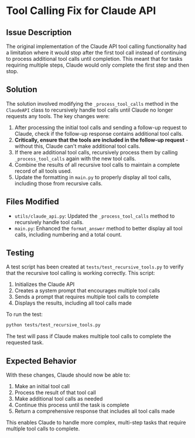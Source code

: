 # Tool Calling Fix for Claude API

## Issue Description

The original implementation of the Claude API tool calling functionality had a limitation where it would stop after the first tool call instead of continuing to process additional tool calls until completion. This meant that for tasks requiring multiple steps, Claude would only complete the first step and then stop.

## Solution

The solution involved modifying the `_process_tool_calls` method in the `ClaudeAPI` class to recursively handle tool calls until Claude no longer requests any tools. The key changes were:

1. After processing the initial tool calls and sending a follow-up request to Claude, check if the follow-up response contains additional tool calls.
2. **Critically, ensure that the tools are included in the follow-up request** - without this, Claude can't make additional tool calls.
3. If there are additional tool calls, recursively process them by calling `_process_tool_calls` again with the new tool calls.
4. Combine the results of all recursive tool calls to maintain a complete record of all tools used.
5. Update the formatting in `main.py` to properly display all tool calls, including those from recursive calls.

## Files Modified

- `utils/claude_api.py`: Updated the `_process_tool_calls` method to recursively handle tool calls.
- `main.py`: Enhanced the `format_answer` method to better display all tool calls, including numbering and a total count.

## Testing

A test script has been created at `tests/test_recursive_tools.py` to verify that the recursive tool calling is working correctly. This script:

1. Initializes the Claude API
2. Creates a system prompt that encourages multiple tool calls
3. Sends a prompt that requires multiple tool calls to complete
4. Displays the results, including all tool calls made

To run the test:

```bash
python tests/test_recursive_tools.py
```

The test will pass if Claude makes multiple tool calls to complete the requested task.

## Expected Behavior

With these changes, Claude should now be able to:

1. Make an initial tool call
2. Process the result of that tool call
3. Make additional tool calls as needed
4. Continue this process until the task is complete
5. Return a comprehensive response that includes all tool calls made

This enables Claude to handle more complex, multi-step tasks that require multiple tool calls to complete.
